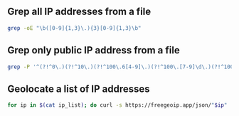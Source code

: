 ## Grep all IP addresses from a file

```bash
grep -oE "\b([0-9]{1,3}\.){3}[0-9]{1,3}\b"
```

## Grep only public IP address from a file
```bash
grep -P '^(?!^0\.)(?!^10\.)(?!^100\.6[4-9]\.)(?!^100\.[7-9]\d\.)(?!^100\.1[0-1]\d\.)(?!^100\.12[0-7]\.)(?!^127\.)(?!^169\.254\.)(?!^172\.1[6-9]\.)(?!^172\.2[0-9]\.)(?!^172\.3[0-1]\.)(?!^192\.0\.0\.)(?!^192\.0\.2\.)(?!^192\.88\.99\.)(?!^192\.168\.)(?!^198\.1[8-9]\.)(?!^198\.51\.100\.)(?!^203.0\.113\.)(?!^22[4-9]\.)(?!^23[0-9]\.)(?!^24[0-9]\.)(?!^25[0-5]\.)(([0-9]|[1-9][0-9]|1[0-9]{2}|2[0-4][0-9]|25[0-5])\.([0-9]|[1-9][0-9]|1[0-9]{2}|2[0-4][0-9]|25[0-5])\.([0-9]|[1-9][0-9]|1[0-9]{2}|2[0-4][0-9]|25[0-5])\.([0-9]|[1-9][0-9]|1[0-9]{2}|2[0-4][0-9]|25[0-5]))$'
```

## Geolocate a list of IP addresses

```bash
for ip in $(cat ip_list); do curl -s https://freegeoip.app/json/"$ip" | cut -d":" -f3 | cut -d"," -f1; echo ":$ip"; done
```
